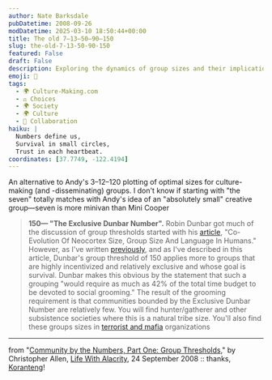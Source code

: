 ```yaml
---
author: Nate Barksdale
pubDatetime: 2008-09-26
modDatetime: 2025-03-10 18:50:44+00:00
title: The old 7–13–50–90–150
slug: the-old-7-13-50-90-150
featured: False
draft: False
description: Exploring the dynamics of group sizes and their implications for community structure and survival.
emoji: 👫
tags:
  - 🌍 Culture-Making.com
  - ⚖️ Choices
  - 🌍 Society
  - 🌍 Culture
  - 🤝 Collaboration
haiku: |
  Numbers define us,  
  Survival in small circles,  
  Trust in each heartbeat.
coordinates: [37.7749, -122.4194]
---
```


An alternative to Andy's 3–12–120 plotting of optimal sizes for culture-making (and -disseminating) groups. I don't know if starting with "the seven" totally matches with Andy's idea of an "absolutely small" creative group—seven is more minivan than Mini Cooper

> **150— "The Exclusive Dunbar Number".** Robin Dunbar got much of the discussion of group thresholds started with his [article](https://www.google.com/search?q=%22article%22%20isrl.uiuc.edu), "Co-Evolution Of Neocortex Size, Group Size And Language In Humans." However, as I've written [previously](http://www.lifewithalacrity.com/2004/03/the_dunbar_numb.html), and as I've described in this article, Dunbar's group threshold of 150 applies more to groups that are highly incentivized and relatively exclusive and whose goal is survival. Dunbar makes this obvious by the statement that such a grouping "would require as much as 42% of the total time budget to be devoted to social grooming." The result of the grooming requirement is that communities bounded by the Exclusive Dunbar Number are relatively few. You will find hunter/gatherer and other subsistence societies where this is a natural tribe size. You'll also find these groups sizes in [terrorist and mafia](http://web.archive.org/web/20241214234011/https://globalguerrillas.typepad.com/globalguerrillas/2004/03/what_is_the_opt.html) organizations

---

from "[Community by the Numbers, Part One: Group Thresholds](http://www.lifewithalacrity.com/2008/09/group-threshold.html)," by Christopher Allen, [Life With Alacrity](http://www.lifewithalacrity.com/2008/09/group-threshold.html), 24 September 2008 :: thanks, [Koranteng](http://koranteng.blogspot.com/)!

